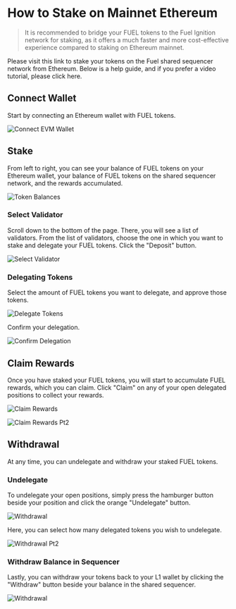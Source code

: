 # How to Stake on Mainnet Ethereum

> It is recommended to bridge your FUEL tokens to the Fuel Ignition network for staking, as it offers a much faster and more cost-effective experience compared to staking on Ethereum mainnet.

<!-- TODO: add link -->

Please visit this link to stake your tokens on the Fuel shared sequencer network from Ethereum. Below is a help guide, and if you prefer a video tutorial, please click here.

## Connect Wallet

Start by connecting an Ethereum wallet with FUEL tokens.

![Connect EVM Wallet](https://raw.githubusercontent.com/FuelLabs/fuel-token-overview/fa910a1ff3876a4577ce8879529303c155d7395e/assets/how-to-stake-mainnet-ethereum/1-connect-evm-wallet.png)

## Stake

From left to right, you can see your balance of FUEL tokens on your Ethereum wallet, your balance of FUEL tokens on the shared sequencer network, and the rewards accumulated.

![Token Balances](https://raw.githubusercontent.com/FuelLabs/fuel-token-overview/fa910a1ff3876a4577ce8879529303c155d7395e/assets/how-to-stake-mainnet-ethereum/2-token-balances.png)

### Select Validator

Scroll down to the bottom of the page. There, you will see a list of validators. From the list of validators, choose the one in which you want to stake and delegate your FUEL tokens. Click the "Deposit" button.

![Select Validator](https://raw.githubusercontent.com/FuelLabs/fuel-token-overview/fa910a1ff3876a4577ce8879529303c155d7395e/assets/how-to-stake-mainnet-ethereum/3-select-validator.png)

### Delegating Tokens

Select the amount of FUEL tokens you want to delegate, and approve those tokens.

![Delegate Tokens](https://raw.githubusercontent.com/FuelLabs/fuel-token-overview/fa910a1ff3876a4577ce8879529303c155d7395e/assets/how-to-stake-mainnet-ethereum/4-delegation-amount.png)

Confirm your delegation.

![Confirm Delegation](https://raw.githubusercontent.com/FuelLabs/fuel-token-overview/fa910a1ff3876a4577ce8879529303c155d7395e/assets/how-to-stake-mainnet-ethereum/5-confirm-delegation.png)

## Claim Rewards

Once you have staked your FUEL tokens, you will start to accumulate FUEL rewards, which you can claim. Click "Claim" on any of your open delegated positions to collect your rewards.

![Claim Rewards](https://raw.githubusercontent.com/FuelLabs/fuel-token-overview/fa910a1ff3876a4577ce8879529303c155d7395e/assets/how-to-stake-mainnet-ethereum/6-claim-rewards.png)

![Claim Rewards Pt2](https://raw.githubusercontent.com/FuelLabs/fuel-token-overview/fa910a1ff3876a4577ce8879529303c155d7395e/assets/how-to-stake-mainnet-ethereum/7-claim-rewards-pt2.png)

## Withdrawal

At any time, you can undelegate and withdraw your staked FUEL tokens.

### Undelegate

To undelegate your open positions, simply press the hamburger button beside your position and click the orange "Undelegate" button.

![Withdrawal](https://raw.githubusercontent.com/FuelLabs/fuel-token-overview/fa910a1ff3876a4577ce8879529303c155d7395e/assets/how-to-stake-mainnet-ethereum/8-undelegate.png)

Here, you can select how many delegated tokens you wish to undelegate.

![Withdrawal Pt2](https://raw.githubusercontent.com/FuelLabs/fuel-token-overview/fa910a1ff3876a4577ce8879529303c155d7395e/assets/how-to-stake-mainnet-ethereum/9-undelegate-pt2.png)

### Withdraw Balance in Sequencer

Lastly, you can withdraw your tokens back to your L1 wallet by clicking the "Withdraw" button beside your balance in the shared sequencer.

![Withdrawal](https://raw.githubusercontent.com/FuelLabs/fuel-token-overview/fa910a1ff3876a4577ce8879529303c155d7395e/assets/how-to-stake-mainnet-ethereum/10-withdrawal.png)
